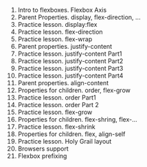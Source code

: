 1) Intro to flexboxes. Flexbox Axis
2) Parent Properties. display, flex-direction, ...
3) Practice lesson. display:flex
4) Practice lesson. flex-direction
5) Practice lesson. flex-wrap
6) Parent properties. justify-content
7) Practice lesson. justify-content Part1
8) Practice lesson. justify-content Part2
9) Practice lesson. justify-content Part3
10) Practice lesson. justify-content Part4
11) Parent properties. align-content
12) Properties for children. order, flex-grow
13) Practice lesson. order Part1
14) Practice lesson. order Part 2
15) Practice lesson. flex-grow
16) Properties for children. flex-shring, flex-...
17) Practice lesson. flex-shrink
18) Properties for children. flex, align-self
19) Practice lesson. Holy Grail layout
20) Browsers support
21) Flexbox prefixing

